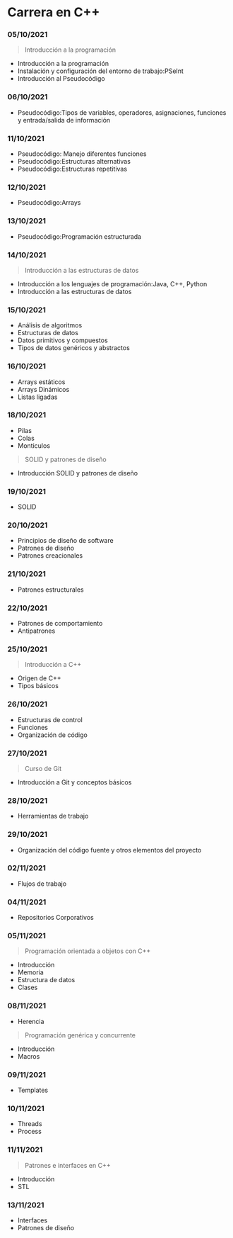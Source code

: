 # Carrera en C++

### 05/10/2021 ###
>Introducción a la programación

 - Introducción a la programación
 - Instalación y configuración del entorno de trabajo:PSeInt
 - Introducción al Pseudocódigo

### 06/10/2021 ###
 - Pseudocódigo:Tipos de variables, operadores, asignaciones, funciones y entrada/salida de información

### 11/10/2021 ###
 - Pseudocódigo: Manejo diferentes funciones
 - Pseudocódigo:Estructuras alternativas
 - Pseudocódigo:Estructuras repetitivas
 
### 12/10/2021 ###
 - Pseudocódigo:Arrays
 
### 13/10/2021 ###
 - Pseudocódigo:Programación estructurada

### 14/10/2021 ###
>Introducción a las estructuras de datos

 - Introducción a los lenguajes de programación:Java, C++, Python
 - Introducción a las estructuras de datos
 
### 15/10/2021 ###
 - Análisis de algoritmos
 - Estructuras de datos
 - Datos primitivos y compuestos
 - Tipos de datos genéricos y abstractos 
 
### 16/10/2021 ###
 - Arrays estáticos
 - Arrays Dinámicos
 - Listas ligadas
 
### 18/10/2021 ###
 - Pilas
 - Colas
 - Monticulos
 
 >SOLID y patrones de diseño
 - Introducción SOLID y patrones de diseño
 
### 19/10/2021 ###
 - SOLID
 
### 20/10/2021 ###
 - Principios de diseño de software
 - Patrones de diseño
 - Patrones creacionales
 
### 21/10/2021 ###
 - Patrones estructurales
 
### 22/10/2021 ###
 - Patrones de comportamiento
 - Antipatrones
 
### 25/10/2021 ###
>Introducción a C++
 - Origen de C++
 - Tipos básicos

### 26/10/2021 ###
 - Estructuras de control
 - Funciones
 - Organización de código
 
### 27/10/2021 ###
>Curso de Git
 - Introducción a Git y conceptos básicos

### 28/10/2021 ###
 - Herramientas de trabajo
 
### 29/10/2021 ###
 - Organización del código fuente y otros elementos del proyecto

### 02/11/2021 ###
 - Flujos de trabajo

### 04/11/2021 ###
 - Repositorios Corporativos
 
### 05/11/2021 ###
>Programación orientada a objetos con C++
 - Introducción
 - Memoria
 - Estructura de datos
 - Clases
 
### 08/11/2021 ###
 - Herencia
>Programación genérica y concurrente
 - Introducción
 - Macros

### 09/11/2021 ###
 - Templates

### 10/11/2021 ###
 - Threads
 - Process

### 11/11/2021 ###
>Patrones e interfaces en C++
 - Introducción
 - STL 

### 13/11/2021 ###
 - Interfaces
 - Patrones de diseño